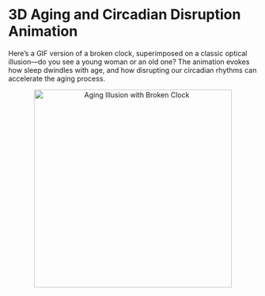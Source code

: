 # 3D Aging and Circadian Disruption Animation

Here’s a GIF version of a broken clock, superimposed on a classic optical illusion—do you see a young woman or an old one? The animation evokes how sleep dwindles with age, and how disrupting our circadian rhythms can accelerate the aging process.



<p align="center">
  <img src="3d_clock_overlay.gif" alt="Aging Illusion with Broken Clock" width="400">
</p>
